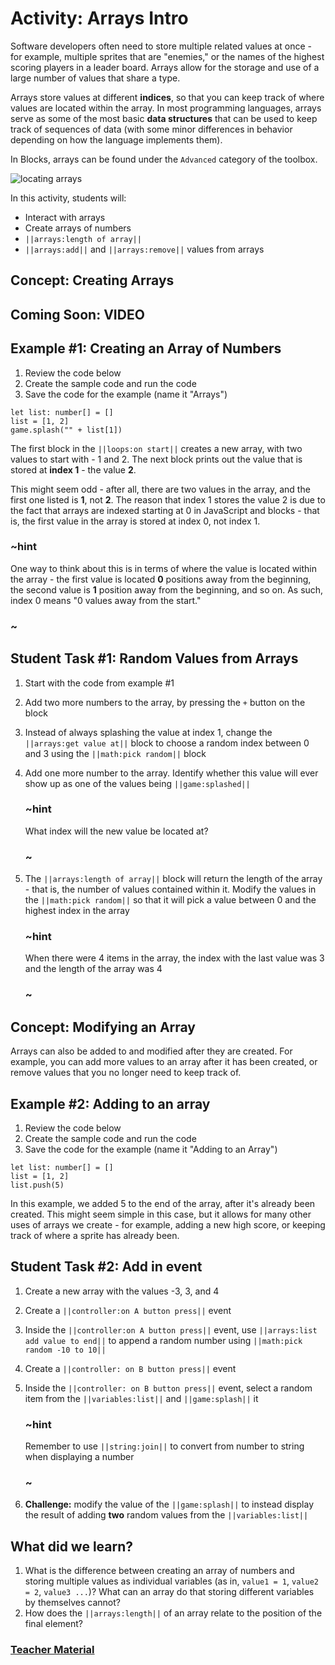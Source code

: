 # Activity: Arrays Intro

Software developers often need to store multiple related values at once - for example, multiple sprites that are "enemies," or the names of the highest scoring players in a leader board. Arrays allow for the storage and use of a large number of values that share a type.

Arrays store values at different **indices**, so that you can keep track of where values are located within the array. In most programming languages, arrays serve as some of the most basic **data structures** that can be used to keep track of sequences of data (with some minor differences in behavior depending on how the language implements them). 

In Blocks, arrays can be found under the `Advanced` category of the toolbox.

![locating arrays](/static/courses/csintro2/arrays/locating-arrays.gif)

In this activity, students will:

* Interact with arrays
* Create arrays of numbers
* ``||arrays:length of array||``
* ``||arrays:add||`` and ``||arrays:remove||`` values from arrays

## Concept: Creating Arrays

## Coming Soon: VIDEO

## Example #1: Creating an Array of Numbers

1. Review the code below 
2. Create the sample code and run the code
3. Save the code for the example (name it "Arrays")

```blocks
let list: number[] = []
list = [1, 2]
game.splash("" + list[1])
```

The first block in the ``||loops:on start||`` creates a new array, with two values to start with - 1 and 2. The next block prints out the value that is stored at **index 1** - the value **2**. 

This might seem odd - after all, there are two values in the array, and the first one listed is **1**, not **2**. The reason that index 1 stores the value 2 is due to the fact that arrays are indexed starting at 0 in JavaScript and blocks - that is, the first value in the array is stored at index 0, not index 1.

### ~hint

One way to think about this is in terms of where the value is located within the array - the first value is located **0** positions away from the beginning, the second value is **1** position away from the beginning, and so on. As such, index 0 means "0 values away from the start."

### ~

## Student Task #1: Random Values from Arrays

1. Start with the code from example #1
2. Add two more numbers to the array, by pressing the `+` button on the block
3. Instead of always splashing the value at index 1, change the ``||arrays:get value at||`` block to choose a random index between 0 and 3 using the ``||math:pick random||`` block
4. Add one more number to the array. Identify whether this value will ever show up as one of the values being ``||game:splashed||``

    ### ~hint

    What index will the new value be located at?

    ### ~

5. The ``||arrays:length of array||`` block will return the length of the array - that is, the number of values contained within it. Modify the values in the ``||math:pick random||`` so that it will pick a value between 0 and the highest index in the array

    ### ~hint

    When there were 4 items in the array, the index with the last value was 3 and the length of the array was 4

    ### ~

## Concept: Modifying an Array

Arrays can also be added to and modified after they are created. For example, you can add more values to an array after it has been created, or remove values that you no longer need to keep track of.

## Example #2: Adding to an array

1. Review the code below 
2. Create the sample code and run the code
3. Save the code for the example (name it "Adding to an Array")

```blocks
let list: number[] = []
list = [1, 2]
list.push(5)
```

In this example, we added 5 to the end of the array, after it's already been created. This might seem simple in this case, but it allows for many other uses of arrays we create - for example, adding a new high score, or keeping track of where a sprite has already been.

## Student Task #2: Add in event

1. Create a new array with the values -3, 3, and 4
2. Create a ``||controller:on A button press||`` event
3. Inside the ``||controller:on A button press||`` event, use ``||arrays:list add value to end||`` to append a random number using ``||math:pick random -10 to 10||``
4. Create a ``||controller: on B button press||`` event
5. Inside the ``||controller: on B button press||`` event, select a random item from the ``||variables:list||`` and ``||game:splash||`` it

    ### ~hint

    Remember to use ``||string:join||`` to convert from number to string when displaying a number

    ### ~

6. **Challenge:** modify the value of the ``||game:splash||`` to instead display the result of adding **two** random values from the ``||variables:list||``

## What did we learn?

1. What is the difference between creating an array of numbers and storing multiple values as individual variables (as in, `value1 = 1`, `value2 = 2`, `value3 ...`)? What can an array do that storing different variables by themselves cannot?
2. How does the ``||arrays:length||`` of an array relate to the position of the final element?

### [Teacher Material](/courses/csintro2/about/teachers)
